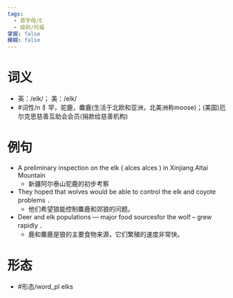```yaml
---
tags:
  - 首字母/E
  - 级别/托福
掌握: false
模糊: false
---
```

# 词义
- 英：/elk/； 美：/elk/
- #词性/n  犭罕，驼鹿，麋鹿(生活于北欧和亚洲，北美洲称moose)；(美国)厄尔克思慈善互助会会员(捐款给慈善机构)
# 例句
- A preliminary inspection on the elk ( alces alces ) in Xinjiang Altai Mountain
	- 新疆阿尔泰山驼鹿的初步考察
- They hoped that wolves would be able to control the elk and coyote problems ．
	- 他们希望狼能控制麋鹿和郊狼的问题。
- Deer and elk populations — major food sourcesfor the wolf – grew rapidly ．
	- 鹿和麋鹿是狼的主要食物来源，它们繁殖的速度非常快。
# 形态
- #形态/word_pl elks
